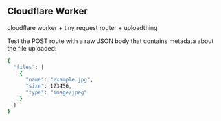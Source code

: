 ## Cloudflare Worker

cloudflare worker + tiny request router + uploadthing

Test the POST route with a raw JSON body that contains metadata about the file uploaded:

```bash
{
  "files": [
    {
      "name": "example.jpg",
      "size": 123456,
      "type": "image/jpeg"
    }
  ]
}
```
